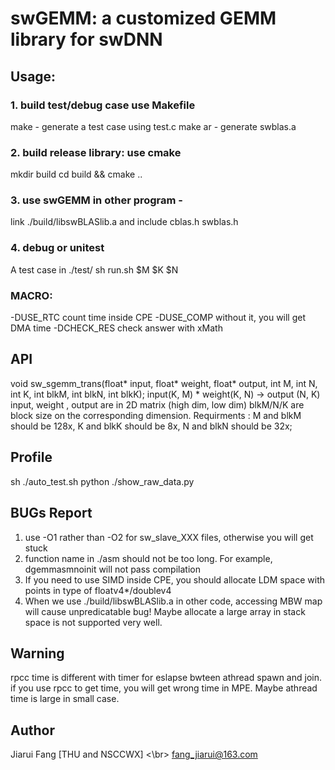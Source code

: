 # swGEMM: a customized GEMM library for swDNN

## Usage:
### 1. build test/debug case use Makefile
make - generate a test case using test.c
make ar - generate swblas.a

### 2. build release library: use cmake
mkdir build
cd build && cmake ..

### 3. use swGEMM in other program - 
link ./build/libswBLASlib.a  and include cblas.h swblas.h

### 4. debug or unitest
A test case in ./test/
sh run.sh $M $K $N

### MACRO:
-DUSE_RTC count time inside CPE
-DUSE_COMP without it, you will get DMA time
-DCHECK_RES check answer with xMath

## API
void sw_sgemm_trans(float* input, float* weight, float* output, int M, int N, int K, int blkM, int blkN, int blkK);
input(K, M) * weight(K, N) -> output (N, K)
input, weight , output are in 2D matrix (high dim, low dim)
blkM/N/K are block size on the corresponding dimension.
Requirments : M and blkM should be 128x, K and blkK should be 8x, N and blkN should be 32x;

## Profile
sh ./auto_test.sh
python ./show_raw_data.py

## BUGs Report
1. use -O1 rather than -O2 for sw_slave_XXX files, otherwise you will get stuck
2. function name in ./asm should not be too long. For example, dgemmasmnoinit will not pass compilation
3. If you need to use SIMD inside CPE, you should allocate LDM space with points in type of floatv4*/doublev4
4. When we use ./build/libswBLASlib.a in other code, accessing MBW map will cause unpredicatable bug! Maybe allocate a large array
in stack space is not supported very well.

## Warning
rpcc time is different with timer for eslapse bwteen athread spawn and join.
if you use rpcc to get time, you will get wrong time in MPE.
Maybe athread time is large in small case.

## Author
Jiarui Fang [THU and NSCCWX] <\br>
fang_jiarui@163.com

